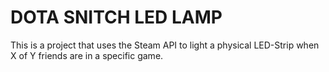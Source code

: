 # DOTA SNITCH LED LAMP

This is a project that uses the Steam API to light a physical LED-Strip when X of Y
friends are in a specific game.


